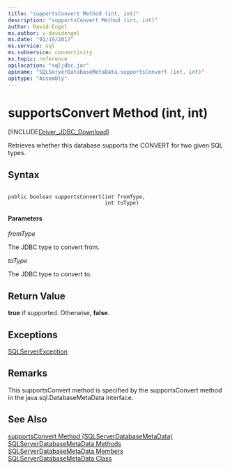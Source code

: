 ```yaml
---
title: "supportsConvert Method (int, int)"
description: "supportsConvert Method (int, int)"
author: David-Engel
ms.author: v-davidengel
ms.date: "01/19/2017"
ms.service: sql
ms.subservice: connectivity
ms.topic: reference
apilocation: "sqljdbc.jar"
apiname: "SQLServerDatabaseMetaData.supportsConvert (int, int)"
apitype: "Assembly"
---
```

# supportsConvert Method (int, int)
[!INCLUDE[Driver_JDBC_Download](../../../includes/driver_jdbc_download.md)]

  Retrieves whether this database supports the CONVERT for two given SQL types.  
  
## Syntax  
  
```  
  
public boolean supportsConvert(int fromType,  
                               int toType)  
```  
  
#### Parameters  
 *fromType*  
  
 The JDBC type to convert from.  
  
 *toType*  
  
 The JDBC type to convert to.  
  
## Return Value  
 **true** if supported. Otherwise, **false**.  
  
## Exceptions  
 [SQLServerException](../../../connect/jdbc/reference/sqlserverexception-class.md)  
  
## Remarks  
 This supportsConvert method is specified by the supportsConvert method in the java.sql.DatabaseMetaData interface.  
  
## See Also  
 [supportsConvert Method &#40;SQLServerDatabaseMetaData&#41;](../../../connect/jdbc/reference/supportsconvert-method-sqlserverdatabasemetadata.md)   
 [SQLServerDatabaseMetaData Methods](../../../connect/jdbc/reference/sqlserverdatabasemetadata-methods.md)   
 [SQLServerDatabaseMetaData Members](../../../connect/jdbc/reference/sqlserverdatabasemetadata-members.md)   
 [SQLServerDatabaseMetaData Class](../../../connect/jdbc/reference/sqlserverdatabasemetadata-class.md)  
  
  
